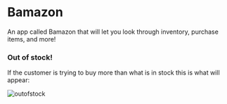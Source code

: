 # Bamazon
An app called Bamazon that will let you look through inventory, purchase items, and more!

### Out of stock!
If the customer is trying to buy more than what is in stock this is what will appear:

![outofstock](https://user-images.githubusercontent.com/20998910/55294168-91704a80-53cc-11e9-8a2f-453979e302c5.gif)
